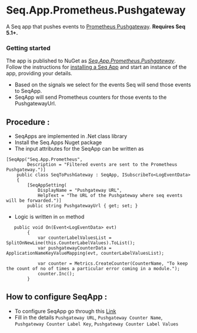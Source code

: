 # Seq.App.Prometheus.Pushgateway

A Seq app that pushes events to [Prometheus Pushgateway](https://github.com/prometheus/pushgateway). **Requires Seq 5.1+.**

### Getting started

The app is published to NuGet as [_Seq.App.Prometheus.Pushgateway_](https://nuget.org/packages/Seq.App.Prometheus.Pushgateway). Follow the instructions for [installing a Seq App](https://docs.getseq.net/docs/installing-seq-apps) and start an instance of the app, providing your details.
* Based on the signals we select for the events Seq will send those events to SeqApp.
* SeqApp will send Prometheus counters for those events to the PushgatewayUrl.

## Procedure :
* SeqApps are implemented in .Net class library
* Install the Seq.Apps Nuget package
* The input attributes for the SeqApp can be written as 
```query
[SeqApp("Seq.App.Prometheus",
        Description = "Filtered events are sent to the Prometheus Pushgateway.")]
    public class SeqToPushGateway : SeqApp, ISubscribeTo<LogEventData>
    {
        [SeqAppSetting(
            DisplayName = "Pushgateway URL",
            HelpText = "The URL of the Pushgateway where seq events will be forwarded.")]
        public string PushgatewayUrl { get; set; }
```
* Logic is written in `on` method
```query
   public void On(Event<LogEventData> evt)
        {
            var counterLabelValuesList = SplitOnNewLine(this.CounterLabelValues).ToList();
            var pushgatewayCounterData = ApplicationNameKeyValueMapping(evt, counterLabelValuesList);

            var counter = Metrics.CreateCounter(CounterName, "To keep the count of no of times a particular error coming in a module.");
            counter.Inc();
        }
 ```
 ## How to configure SeqApp :
 * To configure SeqApp go through this [Link]( https://docs.getseq.net/docs/installing-seq-apps)
 * Fill in the details `Pushgateway URL`, `Pushgateway Counter Name`, `Pushgateway Counter Label Key`, `Pushgateway Counter Label Values`


